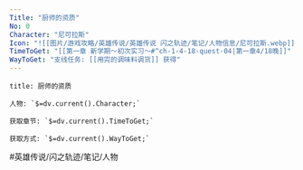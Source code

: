 ```yaml
---
Title: "厨师的资质"
No: 0
Character: "尼可拉斯"
Icon: "![[图片/游戏攻略/英雄传说/英雄传说 闪之轨迹/笔记/人物信息/尼可拉斯.webp]]"
TimeToGet: "[[第一章 新学期～初次实习～#^ch-1-4-18-quest-04|第一章4/18晚]]"
WayToGet: "支线任务: [[用完的调味料调货]] 获得"
---
```

```ad-note
title: 厨师的资质

人物: `$=dv.current().Character;`

获取章节: `$=dv.current().TimeToGet;`

获取方式: `$=dv.current().WayToGet;`

```

#英雄传说/闪之轨迹/笔记/人物